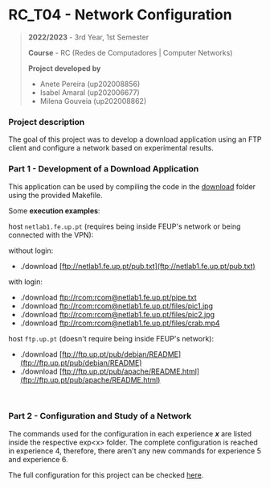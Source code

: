 # RC_T04 - Network Configuration

> **2022/2023** - 3rd Year, 1st Semester
> 
> **Course** - RC (Redes de Computadores | Computer Networks)
> 
> **Project developed by**
> - Anete Pereira (up202008856)
> - Isabel Amaral (up202006677)
> - Milena Gouveia (up202008862)

### Project description
The goal of this project was to develop a download application using an FTP client and configure a network based on experimental results.

### Part 1 - Development of a Download Application
This application can be used by compiling the code in the [download](/download/) folder using the provided Makefile.

Some **execution examples**:

host `netlab1.fe.up.pt` (requires being inside FEUP's network or being connected with the VPN):

without login:

- ./download [ftp://netlab1.fe.up.pt/pub.txt](ftp://netlab1.fe.up.pt/pub.txt)

with login:

- ./download [ftp://rcom:rcom@netlab1.fe.up.pt/pipe.txt](ftp://rcom:rcom@netlab1.fe.up.pt/pipe.txt)
- ./download [ftp://rcom:rcom@netlab1.fe.up.pt/files/pic1.jpg](ftp://rcom:rcom@netlab1.fe.up.pt/files/pic1.jpg)
- ./download [ftp://rcom:rcom@netlab1.fe.up.pt/files/pic2.jpg](ftp://rcom:rcom@netlab1.fe.up.pt/files/pic1.jpg)
- ./download [ftp://rcom:rcom@netlab1.fe.up.pt/files/crab.mp4](ftp://rcom:rcom@netlab1.fe.up.pt/files/crab.mp4)

host `ftp.up.pt` (doesn't require being inside FEUP's network):

- ./download [ftp://ftp.up.pt/pub/debian/README](ftp://ftp.up.pt/pub/debian/README)
- ./download [ftp://ftp.up.pt/pub/apache/README.html](ftp://ftp.up.pt/pub/apache/README.html)

<br>

### Part 2 - Configuration and Study of a Network
The commands used for the configuration in each experience ***x*** are listed inside the respective exp\<x\> folder. The complete configuration is reached in experience 4, therefore, there aren't any new commands for experience 5 and experience 6.

The full configuration for this project can be checked [here](/exp4/).
